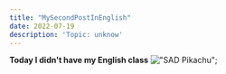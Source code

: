 ```yaml
---
title: "MySecondPostInEnglish"
date: 2022-07-19
description: 'Topic: unknow'
---
```


**Today I didn't have my English class**
!["SAD Pikachu"](https://user-images.githubusercontent.com/98798741/179863154-9d925c61-95a9-4c57-b1b7-2e89209c675f.png "sad Pikachu");
